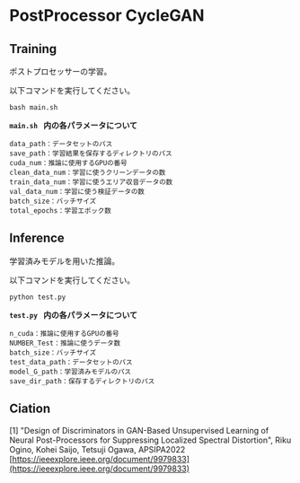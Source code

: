 # PostProcessor CycleGAN


## Training
ポストプロセッサーの学習。

以下コマンドを実行してください。
```
bash main.sh
```
**`main.sh ` 内の各パラメータについて**  
```
data_path：データセットのパス  
save_path：学習結果を保存するディレクトリのパス  
cuda_num：推論に使用するGPUの番号  
clean_data_num：学習に使うクリーンデータの数  
train_data_num：学習に使うエリア収音データの数  
val_data_num：学習に使う検証データの数  
batch_size：バッチサイズ  
total_epochs：学習エポック数  
```

## Inference
学習済みモデルを用いた推論。

以下コマンドを実行してください。
```
python test.py 
```

**`test.py ` 内の各パラメータについて**  
```
n_cuda：推論に使用するGPUの番号  
NUMBER_Test：推論に使うデータ数  
batch_size：バッチサイズ  
test_data_path：データセットのパス  
model_G_path：学習済みモデルのパス  
save_dir_path：保存するディレクトリのパス　 
```

## Ciation
[1] "Design of Discriminators in GAN-Based Unsupervised Learning of Neural Post-Processors for Suppressing Localized Spectral Distortion", Riku Ogino, Kohei Saijo, Tetsuji Ogawa, APSIPA2022   
[https://ieeexplore.ieee.org/document/9979833](https://ieeexplore.ieee.org/document/9979833)